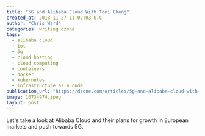```yaml
---
title: "5G and Alibaba Cloud With Toni Cheng"
created_at: 2018-11-27 11:02:03 UTC
author: "Chris Ward"
categories: writing dzone
tags:
  - alibaba cloud
  - iot
  - 5g
  - cloud hosting
  - cloud computing
  - containers
  - docker
  - kubernetes
  - infrastructure as a code
publication_url: "https://dzone.com/articles/5g-and-alibaba-cloud-with-tony-cheng"
image: 10734974.jpeg
layout: post
---
```

Let's take a look at Alibaba Cloud and their plans for growth in European markets and push towards 5G.

